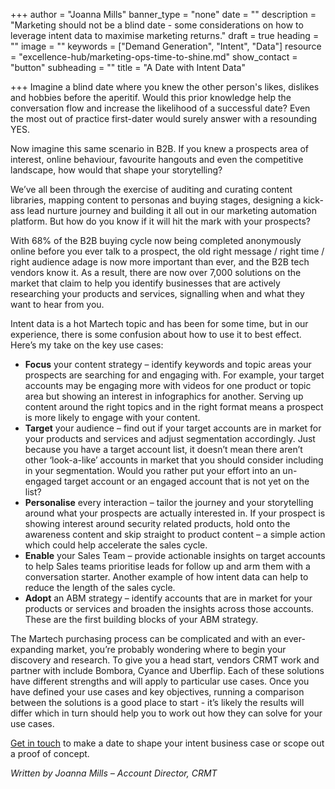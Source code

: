 +++
author = "Joanna Mills"
banner_type = "none"
date = ""
description = "Marketing should not be a blind date - some considerations on how to leverage intent data to maximise marketing returns."
draft = true
heading = ""
image = ""
keywords = ["Demand Generation", "Intent", "Data"]
resource = "excellence-hub/marketing-ops-time-to-shine.md"
show_contact = "button"
subheading = ""
title = "A Date with Intent Data"

+++
Imagine a blind date where you knew the other person's likes, dislikes and hobbies before the aperitif. Would this prior knowledge help the conversation flow and increase the likelihood of a successful date? Even the most out of practice first-dater would surely answer with a resounding YES.

Now imagine this same scenario in B2B. If you knew a prospects area of interest, online behaviour, favourite hangouts and even the competitive landscape, how would that shape your storytelling?

We’ve all been through the exercise of auditing and curating content libraries, mapping content to personas and buying stages, designing a kick-ass lead nurture journey and building it all out in our marketing automation platform. But how do you know if it will hit the mark with your prospects?

With 68% of the B2B buying cycle now being completed anonymously online before you ever talk to a prospect, the old right message / right time / right audience adage is now more important than ever, and the B2B tech vendors know it. As a result, there are now over 7,000 solutions on the market that claim to help you identify businesses that are actively researching your products and services, signalling when and what they want to hear from you.

Intent data is a hot Martech topic and has been for some time, but in our experience, there is some confusion about how to use it to best effect. Here’s my take on the key use cases:

* **Focus** your content strategy – identify keywords and topic areas your prospects are searching for and engaging with. For example, your target accounts may be engaging more with videos for one product or topic area but showing an interest in infographics for another. Serving up content around the right topics and in the right format means a prospect is more likely to engage with your content.
* **Target** your audience – find out if your target accounts are in market for your products and services and adjust segmentation accordingly. Just because you have a target account list, it doesn’t mean there aren’t other ‘look-a-like’ accounts in market that you should consider including in your segmentation. Would you rather put your effort into an un-engaged target account or an engaged account that is not yet on the list?
* **Personalise** every interaction – tailor the journey and your storytelling around what your prospects are actually interested in. If your prospect is showing interest around security related products, hold onto the awareness content and skip straight to product content – a simple action which could help accelerate the sales cycle.
* **Enable** your Sales Team – provide actionable insights on target accounts to help Sales teams prioritise leads for follow up and arm them with a conversation starter. Another example of how intent data can help to reduce the length of the sales cycle.
* **Adopt** an ABM strategy – identify accounts that are in market for your products or services and broaden the insights across those accounts. These are the first building blocks of your ABM strategy.

The Martech purchasing process can be complicated and with an ever-expanding market, you’re probably wondering where to begin your discovery and research. To give you a head start, vendors CRMT work and partner with include Bombora, Cyance and Uberflip. Each of these solutions have different strengths and will apply to particular use cases. Once you have defined your use cases and key objectives, running a comparison between the solutions is a good place to start - it’s likely the results will differ which in turn should help you to work out how they can solve for your use cases.

[Get in touch](https://www.crmtechnologies.com/contact) to make a date to shape your intent business case or scope out a proof of concept.

_Written by Joanna Mills – Account Director, CRMT_